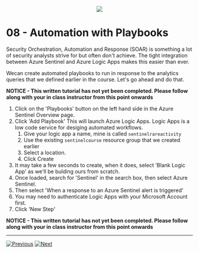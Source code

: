 <div align="center">
    <a href="./README.md">
        <img src="img/header.png"/>
    </a>
</div>

# 08 - Automation with Playbooks

Security Orchestration, Automation and Response (SOAR) is something a lot of security analysts strive for  but often don't achieve. The tight integration between Azure Sentinel and Azure Logic Apps makes this easier than ever. 

Wecan create automated playbooks to run in response to the analytics queries that we defined earlier in the course. Let's go ahead and do that. 

**NOTICE - This written tutorial has not yet been completed. Please follow along with your in class instructor from this point onwards**

1. Click on the 'Playbooks' button on the left hand side in the Azure Sentinel Overview page. 
2. Click 'Add Playbook' This will launch Azure Logic Apps. Logic Apps is a low code service for desiging automated workflows.
   1. Give your logic app a name, mine is called `sentinelrareactivity`
   2. Use the existing `sentinelcourse` resource group that we created earlier
   3. Select a location. 
   4. Click Create
3. It may take a few seconds to create, when it does, select 'Blank Logic App' as we'll be bulding ours from scratch.
4. Once loaded, search for 'Sentinel' in the search box, then select Azure Sentinel. 
5. Then select 'When a response to an Azure Sentinel alert is triggered'
6. You may need to authenticate Logic Apps with your Microsoft Account first. 
7. Click 'New Step'

**NOTICE - This written tutorial has not yet been completed. Please follow along with your in class instructor from this point onwards**

----

[![Previous](img/previous.png)](./07_hunting.md) [![Next](img/next.png)](./09_patterns.md)

